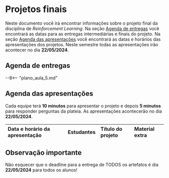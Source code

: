 # Projetos finais

Neste documento você irá encontrar informações sobre o projeto final da disciplina de *Reinforcement Learning*. Na seção [Agenda de entregas](#agenda-de-entregas) você encontrará as datas para as entregas intermediárias e finais do projeto. Na seção [Agenda das apresentações](#agenda-das-apresentações) você encontrará as datas e horários das apresentações dos projetos. Neste semestre todas as apresentações irão acontecer no dia **22/05/2024**.

## Agenda de entregas

--8<-- "plano_aula_5.md"

## Agenda das apresentações

Cada equipe terá **10 minutos** para apresentar o projeto e depois **5 minutos**  para responder perguntas da plateia. As apresentações acontecerão no dia **22/05/2024**.

|Data e horário da apresentação | Estudantes | Título do projeto | Material extra |
|:----------|:----------|:------------------|:-----------------------------------|

## Observação importante

Não esquecer que o deadline para a entrega de TODOS os artefatos é dia **22/05/2024** para todos os alunos!